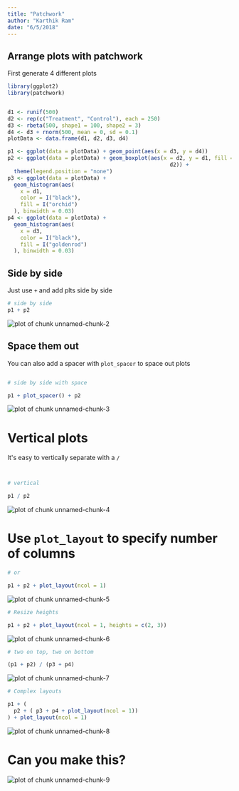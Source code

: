 ```yaml
---
title: "Patchwork"
author: "Karthik Ram"
date: "6/5/2018"
---
```




## Arrange plots with patchwork

First generate 4 different plots


```r
library(ggplot2)
library(patchwork)


d1 <- runif(500)
d2 <- rep(c("Treatment", "Control"), each = 250)
d3 <- rbeta(500, shape1 = 100, shape2 = 3)
d4 <- d3 + rnorm(500, mean = 0, sd = 0.1)
plotData <- data.frame(d1, d2, d3, d4)

p1 <- ggplot(data = plotData) + geom_point(aes(x = d3, y = d4))
p2 <- ggplot(data = plotData) + geom_boxplot(aes(x = d2, y = d1, fill =
                                                   d2)) +
  theme(legend.position = "none")
p3 <- ggplot(data = plotData) +
  geom_histogram(aes(
    x = d1,
    color = I("black"),
    fill = I("orchid")
  ), binwidth = 0.03)
p4 <- ggplot(data = plotData) +
  geom_histogram(aes(
    x = d3,
    color = I("black"),
    fill = I("goldenrod")
  ), binwidth = 0.03)  
```

## Side by side

Just use `+` and add plts side by side


```r
# side by side
p1 + p2
```

![plot of chunk unnamed-chunk-2](figure/unnamed-chunk-2-1.png)

## Space them out

You can also add a spacer with `plot_spacer` to space out plots


```r

# side by side with space

p1 + plot_spacer() + p2
```

![plot of chunk unnamed-chunk-3](figure/unnamed-chunk-3-1.png)

# Vertical plots

It's easy to vertically separate with a `/`


```r


# vertical

p1 / p2
```

![plot of chunk unnamed-chunk-4](figure/unnamed-chunk-4-1.png)


# Use `plot_layout` to specify number of columns


```r
# or 

p1 + p2 + plot_layout(ncol = 1)
```

![plot of chunk unnamed-chunk-5](figure/unnamed-chunk-5-1.png)



```r
# Resize heights

p1 + p2 + plot_layout(ncol = 1, heights = c(2, 3))
```

![plot of chunk unnamed-chunk-6](figure/unnamed-chunk-6-1.png)



```r
# two on top, two on bottom

(p1 + p2) / (p3 + p4)
```

![plot of chunk unnamed-chunk-7](figure/unnamed-chunk-7-1.png)



```r
# Complex layouts

p1 + (
  p2 + ( p3 + p4 + plot_layout(ncol = 1))
) + plot_layout(ncol = 1)
```

![plot of chunk unnamed-chunk-8](figure/unnamed-chunk-8-1.png)

# Can you make this?

![plot of chunk unnamed-chunk-9](figure/unnamed-chunk-9-1.png)


